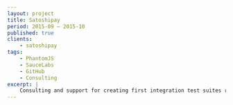 ```yaml
---
layout: project
title: Satoshipay
period: 2015-09 – 2015-10
published: true
clients: 
    - satoshipay
tags:
    - PhantomJS
    - SauceLabs
    - GitHub
    - Consulting
excerpt: |
    Consulting and support for creating first integration test suites running with SauceLabs.
---
```

